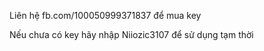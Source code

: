 Liên hệ fb.com/100050999371837  để mua key

Nếu chưa có key hãy nhập Niiozic3107 để sử dụng tạm thời